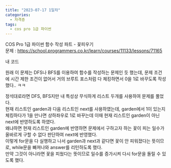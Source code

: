 ```yaml
---
title: "2023-07-17 1일차"
categories:
  - 자격증
tags:
  - cos pro 1급 파이썬
---
```

COS Pro 1급 파이썬 함수 작성 파트 - 꽃피우기
<br>
문제 : https://school.programmers.co.kr/learn/courses/11133/lessons/71165

내 코드
<script src="https://gist.github.com/harimyong/dfc223160fedb336174c31185fdcd0b3.js"></script>

원래 이 문제는 DFS나 BFS를 이용하여 함수를 작성하는 문제인 듯 했는데, 문제 조건에 시간 제한 조건이 없어서 거의 브루트 포스처럼 다 체킹하면서 0을 1로 바꾸도록 작성했다.. ㅋㅋ

정석대로라면 DFS, BFS지만 내 특성상 무식하게 리스트 두개를 사용하여 문제를 풀었다. 
<br>
현재 리스트인 garden과 다음 리스트인 next를 사용하였는데, garden에서 1이 있는지 체킹하다가 1을 만나면 상하좌우로 1로 바꾸는데 이때 현재 리스트인 garden이 아닌 next에 반영하도록 하였다. 
<br>
왜냐하면 현재 리스트인 garden에 반영하면 문제에서 구하고자 하는 꽃이 피는 일수가 올바르게 구할 수 없다 판단하여 next에 반영했다. 
<br>
이렇게 for문을 다 실행하고 나서 garden과 next과 같다면 꽃이 안 피워졌다는 뜻이므로, while문을 빠져나와 answer를 리턴하도록 했다. 
<br>
만약 그것이 아니라면 꽃을 피웠다는 뜻이므로 일수를 증가시켜 다시 for문을 돌릴 수 있도록 했다.
